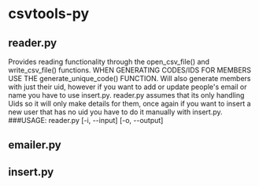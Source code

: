 csvtools-py
=========== 

reader.py
---------
Provides reading functionality through the open_csv_file() and write_csv_file() functions. WHEN GENERATING CODES/IDS FOR MEMBERS USE THE generate_unique_code() FUNCTION.
Will also generate members with just their uid, however if you want to add or update people's email or name you have to use insert.py. reader.py assumes that its only handling Uids so it will only make details for them, once again if you want to insert a new user that has no uid you have to do it manually with insert.py.
###USAGE:
reader.py [-i, --input] [-o, --output]

emailer.py
----------
insert.py
---------
